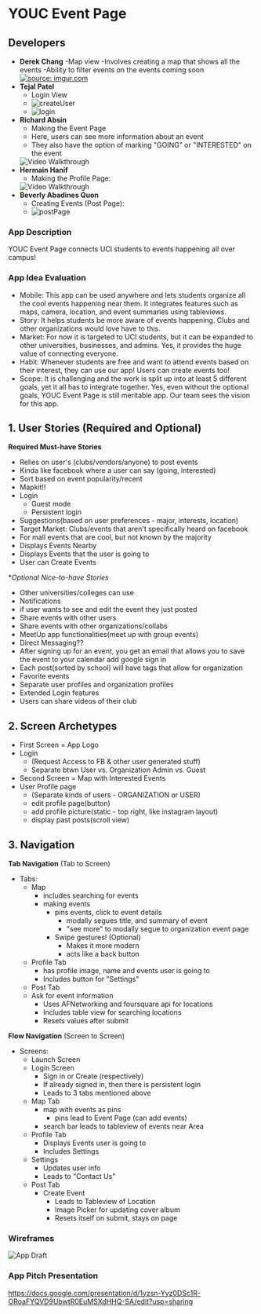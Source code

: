 # YOUC Event Page

## Developers
* **Derek Chang**
   -Map view
   -Involves creating a map that shows all the events
   -Ability to filter events on the events coming soon
   <a href="https://imgur.com/E7lJxcl"><img src="https://i.imgur.com/E7lJxcl.gif" title="source: imgur.com" /></a>
* **Tejal Patel**
   - Login View
   - ![createUser](loginPage.gif)
   - ![login](loginPage2.gif)
* **Richard Absin**
   - Making the Event Page
   - Here, users can see more information about an event
   - They also have the option of marking "GOING" or "INTERESTED" on the event
   <img src='https://github.com/BeverlyAb/YOUC_Event_Page/blob/master/EventsViewController.gif' width ='' alt='Video Walkthrough' />
* **Hermain Hanif**
   - Making the Profile Page:
   <img src='http://g.recordit.co/39HI1wSSB0.gif' title='Video Walkthrough' width='' alt='Video Walkthrough' />
* **Beverly Abadines Quon**
   - Creating Events (Post Page):
   - ![postPage](postPage.gif)

### App Description
YOUC Event Page connects UCI students to events happening all over campus!

### App Idea Evaluation
- Mobile: This app can be used anywhere and lets students organize all the cool events happening near them. 
It integrates features such as maps, camera, location, and event summaries using tableviews.
- Story: It helps students be more aware of events happening. Clubs and other organizations would love have to this.
- Market: For now it is targeted to UCI students, but it can be expanded to other universities, businesses, and admins.
   Yes, it provides the huge value of connecting everyone. 
- Habit: Whenever students are free and want to attend events based on their interest, they can use our app! Users can create events too! 
- Scope: It is challenging and the work is split up into at least 5 different goals, yet it all has to integrate  together. 
Yes, even without the optional goals, YOUC Event Page is still meritable app. Our team sees the vision for this app. 

## 1. User Stories (Required and Optional)

**Required Must-have Stories**

* Relies on user's (clubs/vendors/anyone) to post events
* Kinda like facebook where a user can say (going, interested)
* Sort based on event popularity/recent
* Mapkit!!
* Login
    * Guest mode
    * Persistent login
* Suggestions(based on user preferences - major, interests, location)
* Target Market: Clubs/events that aren't specifically heard on facebook
* For mall events that are cool, but not known by the majority
* Displays Events Nearby
* Displays Events that the user is going to
* User can Create Events

**Optional Nice-to-have Stories*
 * Other universities/colleges can use
 * Notifications
 * if user wants to see and edit the event they just posted
 * Share events with other users 
 * Share events with other organizations/collabs 
 * MeetUp app functionalities(meet up with group events)
 * Direct Messaging??
 * After signing up for an event, you get an email that allows you to save the event to your calendar
 add google sign in
 * Each post(sorted by school) will have tags that allow for organization
 * Favorite events
 * Separate user profiles and organization profiles
 * Extended Login features
 * Users can share videos of their club
 
 
 

## 2. Screen Archetypes

 * First Screen = App Logo
 * Login 
     * (Request Access to FB & other user generated stuff)
     * Separate btwn User vs. Organization Admin vs. Guest
* Second Screen = Map with Interested Events 
 * User Profile page
     * (Separate kinds of users - ORGANIZATION or USER)
     * edit profile page(button)
     * add profile picture(static - top right, like instagram layout)
     * display past posts(scroll view)

## 3. Navigation

**Tab Navigation** (Tab to Screen)
* Tabs:
  * Map
    * includes searching for events
    * making events 
      * pins events, click to event details 
         * modally segues title, and summary of event
         * "see more" to modally segue to organization event page
      * Swipe gestures! (Optional)
         * Makes it more modern
         * acts like a back button
   * Profile Tab
      * has profile image, name and events user is going to
      * Includes button for "Settings"
   * Post Tab
   * Ask for event information
      * Uses AFNetworking and foursquare api for locations
      * Includes table view for searching locations
      * Resets values after submit

**Flow Navigation** (Screen to Screen)
* Screens:
  * Launch Screen
  * Login Screen
    * Sign in or Create (respectively) 
    * If already signed in, then there is persistent login
    * Leads to 3 tabs mentioned above  
  * Map Tab
    * map with events as pins
      * pins lead to Event Page (can add events)
    * search bar leads to tableview of events near Area
  * Profile Tab
    * Displays Events user is going to 
    * Includes Settings
  * Settings 
    * Updates user info
    * Leads to "Contact Us" 
  * Post Tab
    * Create Event
      * Leads to Tableview of Location
      * Image Picker for updating cover album
      * Resets itself on submit, stays on page
       
### Wireframes
![App Draft](ScreenTransitions.jpeg)

### App Pitch Presentation
https://docs.google.com/presentation/d/1yzsn-Yyz0DSc1R-ORoaFYQVD9UbwtR0EuMSXdHHQ-SA/edit?usp=sharing

